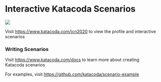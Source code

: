 # Interactive Katacoda Scenarios

[![](http://shields.katacoda.com/katacoda/jcn2020/count.svg)](https://www.katacoda.com/jcn2020 "Get your profile on Katacoda.com")

Visit https://www.katacoda.com/jcn2020 to view the profile and interactive scenarios

### Writing Scenarios
Visit https://www.katacoda.com/docs to learn more about creating Katacoda scenarios

For examples, visit https://github.com/katacoda/scenario-example
